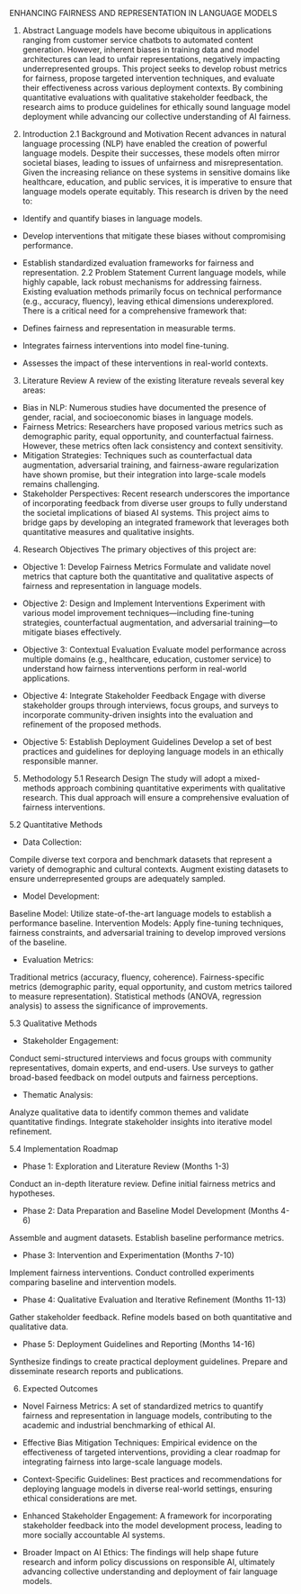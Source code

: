  ENHANCING FAIRNESS AND REPRESENTATION IN LANGUAGE MODELS

1. Abstract
Language models have become ubiquitous in applications ranging from customer service chatbots to automated content generation. However, inherent biases in training data and model architectures can lead to unfair representations, negatively impacting underrepresented groups. This project seeks to develop robust metrics for fairness, propose targeted intervention techniques, and evaluate their effectiveness across various deployment contexts. By combining quantitative evaluations with qualitative stakeholder feedback, the research aims to produce guidelines for ethically sound language model deployment while advancing our collective understanding of AI fairness.

2. Introduction
2.1 Background and Motivation
Recent advances in natural language processing (NLP) have enabled the creation of powerful language models. Despite their successes, these models often mirror societal biases, leading to issues of unfairness and misrepresentation. Given the increasing reliance on these systems in sensitive domains like healthcare, education, and public services, it is imperative to ensure that language models operate equitably. This research is driven by the need to:

- Identify and quantify biases in language models.
- Develop interventions that mitigate these biases without compromising performance.
- Establish standardized evaluation frameworks for fairness and representation.
2.2 Problem Statement
Current language models, while highly capable, lack robust mechanisms for addressing fairness. Existing evaluation methods primarily focus on technical performance (e.g., accuracy, fluency), leaving ethical dimensions underexplored. There is a critical need for a comprehensive framework that:

- Defines fairness and representation in measurable terms.
- Integrates fairness interventions into model fine-tuning.
- Assesses the impact of these interventions in real-world contexts.
3. Literature Review
A review of the existing literature reveals several key areas:

- Bias in NLP: Numerous studies have documented the presence of gender, racial, and socioeconomic biases in language models.
- Fairness Metrics: Researchers have proposed various metrics such as demographic parity, equal opportunity, and counterfactual fairness. However, these metrics often lack consistency and context sensitivity.
- Mitigation Strategies: Techniques such as counterfactual data augmentation, adversarial training, and fairness-aware regularization have shown promise, but their integration into large-scale models remains challenging.
- Stakeholder Perspectives: Recent research underscores the importance of incorporating feedback from diverse user groups to fully understand the societal implications of biased AI systems.
This project aims to bridge gaps by developing an integrated framework that leverages both quantitative measures and qualitative insights.

4. Research Objectives
The primary objectives of this project are:

- Objective 1: Develop Fairness Metrics
Formulate and validate novel metrics that capture both the quantitative and qualitative aspects of fairness and representation in language models.

- Objective 2: Design and Implement Interventions
Experiment with various model improvement techniques—including fine-tuning strategies, counterfactual augmentation, and adversarial training—to mitigate biases effectively.

- Objective 3: Contextual Evaluation
Evaluate model performance across multiple domains (e.g., healthcare, education, customer service) to understand how fairness interventions perform in real-world applications.

- Objective 4: Integrate Stakeholder Feedback
Engage with diverse stakeholder groups through interviews, focus groups, and surveys to incorporate community-driven insights into the evaluation and refinement of the proposed methods.

- Objective 5: Establish Deployment Guidelines
Develop a set of best practices and guidelines for deploying language models in an ethically responsible manner.

5. Methodology
5.1 Research Design
The study will adopt a mixed-methods approach combining quantitative experiments with qualitative research. This dual approach will ensure a comprehensive evaluation of fairness interventions.

5.2 Quantitative Methods
- Data Collection:

Compile diverse text corpora and benchmark datasets that represent a variety of demographic and cultural contexts.
Augment existing datasets to ensure underrepresented groups are adequately sampled.

- Model Development:

Baseline Model: Utilize state-of-the-art language models to establish a performance baseline.
Intervention Models: Apply fine-tuning techniques, fairness constraints, and adversarial training to develop improved versions of the baseline.

- Evaluation Metrics:

Traditional metrics (accuracy, fluency, coherence).
Fairness-specific metrics (demographic parity, equal opportunity, and custom metrics tailored to measure representation).
Statistical methods (ANOVA, regression analysis) to assess the significance of improvements.

5.3 Qualitative Methods

- Stakeholder Engagement:

Conduct semi-structured interviews and focus groups with community representatives, domain experts, and end-users.
Use surveys to gather broad-based feedback on model outputs and fairness perceptions.

- Thematic Analysis:

Analyze qualitative data to identify common themes and validate quantitative findings.
Integrate stakeholder insights into iterative model refinement.

5.4 Implementation Roadmap

- Phase 1: Exploration and Literature Review (Months 1-3)

Conduct an in-depth literature review.
Define initial fairness metrics and hypotheses.

- Phase 2: Data Preparation and Baseline Model Development (Months 4-6)

Assemble and augment datasets.
Establish baseline performance metrics.

- Phase 3: Intervention and Experimentation (Months 7-10)

Implement fairness interventions.
Conduct controlled experiments comparing baseline and intervention models.

- Phase 4: Qualitative Evaluation and Iterative Refinement (Months 11-13)

Gather stakeholder feedback.
Refine models based on both quantitative and qualitative data.

- Phase 5: Deployment Guidelines and Reporting (Months 14-16)

Synthesize findings to create practical deployment guidelines.
Prepare and disseminate research reports and publications.

6. Expected Outcomes

- Novel Fairness Metrics:
A set of standardized metrics to quantify fairness and representation in language models, contributing to the academic and industrial benchmarking of ethical AI.

- Effective Bias Mitigation Techniques:
Empirical evidence on the effectiveness of targeted interventions, providing a clear roadmap for integrating fairness into large-scale language models.

- Context-Specific Guidelines:
Best practices and recommendations for deploying language models in diverse real-world settings, ensuring ethical considerations are met.

- Enhanced Stakeholder Engagement:
A framework for incorporating stakeholder feedback into the model development process, leading to more socially accountable AI systems.

- Broader Impact on AI Ethics:
The findings will help shape future research and inform policy discussions on responsible AI, ultimately advancing collective understanding and deployment of fair language models.
